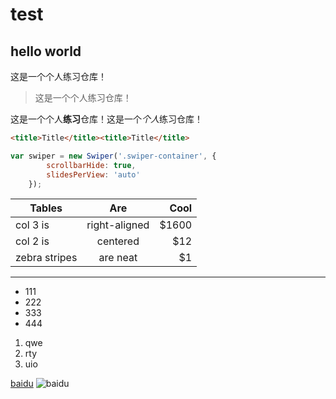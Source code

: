 # test
## hello world
这是一个个人练习仓库！
> 这是一个个人练习仓库！

这是一个个人**练习**仓库！这是一个*个人*练习仓库！

```html
<title>Title</title><title>Title</title>
```

```js
var swiper = new Swiper('.swiper-container', {
        scrollbarHide: true,
        slidesPerView: 'auto'
    });
```

| Tables        | Are           | Cool  |
| ------------- |:-------------:| -----:|
| col 3 is      | right-aligned | $1600 |
| col 2 is      | centered      |   $12 |
| zebra stripes | are neat      |    $1 |

***

+ 111
+ 222
+ 333
+ 444
1. qwe
2. rty
3. uio

[baidu](https://baidu.com)
![baidu](https://www.blogwy.com/wp-content/uploads/2016/10/2016100206582789.png)




